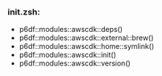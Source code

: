 ### init.zsh:
- p6df::modules::awscdk::deps()
- p6df::modules::awscdk::external::brew()
- p6df::modules::awscdk::home::symlink()
- p6df::modules::awscdk::init()
- p6df::modules::awscdk::version()

